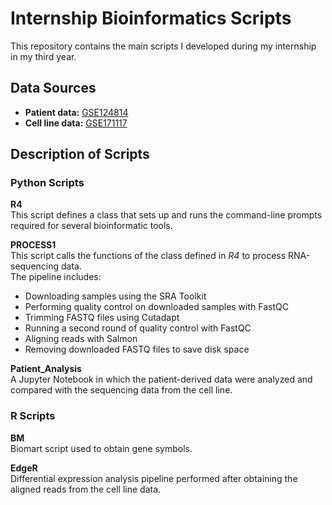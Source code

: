 # Internship Bioinformatics Scripts

This repository contains the main scripts I developed during my internship in my third year.

## Data Sources

- **Patient data:** [GSE124814](https://www.ncbi.nlm.nih.gov/geo/query/acc.cgi?acc=GSE124814)  
- **Cell line data:** [GSE171117](https://www.ncbi.nlm.nih.gov/geo/query/acc.cgi?acc=GSE171117)

## Description of Scripts

### Python Scripts

**R4**  
This script defines a class that sets up and runs the command-line prompts required for several bioinformatic tools.

**PROCESS1**  
This script calls the functions of the class defined in *R4* to process RNA-sequencing data.  
The pipeline includes:  
- Downloading samples using the SRA Toolkit  
- Performing quality control on downloaded samples with FastQC  
- Trimming FASTQ files using Cutadapt  
- Running a second round of quality control with FastQC  
- Aligning reads with Salmon  
- Removing downloaded FASTQ files to save disk space  

**Patient_Analysis**  
A Jupyter Notebook in which the patient-derived data were analyzed and compared with the sequencing data from the cell line.


### R Scripts

**BM**  
Biomart script used to obtain gene symbols.

**EdgeR**  
Differential expression analysis pipeline performed after obtaining the aligned reads from the cell line data.
